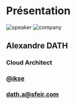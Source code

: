 <!-- .slide: class="speaker-slide" -->

# Présentation

![speaker](./assets/images/speakers/adh.jpg)
![company](./assets/images/logo-sfeir-blanc.png)


<h2> Alexandre <span>DATH</span></h2>

### Cloud Architect
<!-- .element: class="icon-rule icon-first" -->

### [@ikse](https://twitter.com/ikse)
<!-- .element: class="icon-twitter icon-second" -->

### dath.a@sfeir.com
<!-- .element: class="icon-mail icon-third" -->
